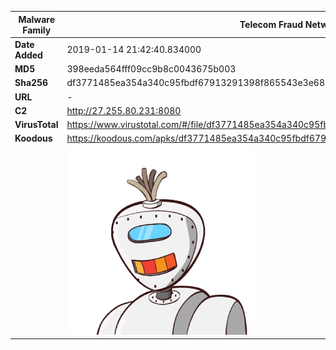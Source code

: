 | Malware Family | Telecom Fraud Network for South Koreans                      |
| -------------- | ------------------------------------------------------------ |
| **Date Added** | 2019-01-14 21:42:40.834000                                                   |
| **MD5**        | 398eeda564fff09cc9b8c0043675b003                             |
| **Sha256**     | df3771485ea354a340c95fbdf67913291398f865543e3e68511b79bee80786d9 |
| **URL**        | -                                                            |
| **C2**         | http://27.255.80.231:8080 |
| **VirusTotal** | https://www.virustotal.com/#/file/df3771485ea354a340c95fbdf67913291398f865543e3e68511b79bee80786d9/detection |
| **Koodous**    | https://koodous.com/apks/df3771485ea354a340c95fbdf67913291398f865543e3e68511b79bee80786d9 |
|                | ![](../assets/df3771485ea354a340c95fbdf67913291398f865543e3e68511b79bee80786d9.png) |